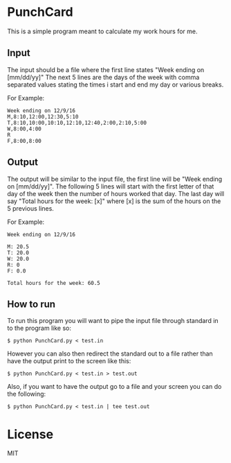 # PunchCard
This is a simple program meant to calculate my work hours for me.

## Input
The input should be a file where the first line states "Week ending on [mm/dd/yy]" The next 5 lines are the days of the week with comma separated values stating the times i start and end my day or various breaks.

For Example:
```
Week ending on 12/9/16
M,8:10,12:00,12:30,5:10
T,8:10,10:00,10:10,12:10,12:40,2:00,2:10,5:00
W,8:00,4:00
R
F,8:00,8:00
```

## Output
The output will be similar to the input file, the first line will be "Week ending on [mm/dd/yy]". The following 5 lines will start with the first letter of that day of the week then the number of hours worked that day. The last day will say "Total hours for the week: [x]" where [x] is the sum of the hours on the 5 previous lines.

For Example:
```
Week ending on 12/9/16

M: 20.5
T: 20.0
W: 20.0
R: 0
F: 0.0

Total hours for the week: 60.5
```

## How to run
To run this program you will want to pipe the input file through standard in to the program like so:
```
$ python PunchCard.py < test.in
```
However you can also then redirect the standard out to a file rather than have the output print to the screen like this:
```
$ python PunchCard.py < test.in > test.out
```
Also, if you want to have the output go to a file and your screen you can do the following:
```
$ python PunchCard.py < test.in | tee test.out
```

# License
MIT
